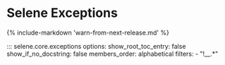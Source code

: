 # Selene Exceptions

{% include-markdown 'warn-from-next-release.md' %}

::: selene.core.exceptions
    options:
        show_root_toc_entry: false
        show_if_no_docstring: false
        members_order: alphabetical
        filters:
            - "!__.*"

